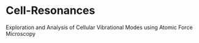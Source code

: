 # Cell-Resonances
Exploration and Analysis of Cellular Vibrational Modes using Atomic Force Microscopy
